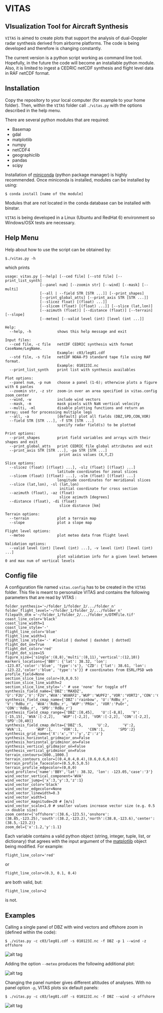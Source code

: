 # VITAS
VIsualization Tool for Aircraft Synthesis
--------------------------------------------

`VITAS` is aimed to create plots that support the analysis
of dual-Doppler radar synthesis derived from airborne platforms. The code is being developed and therefore is changing constantly. 

The current version is a python script working as command line tool. Hopefully, in 
the future the code will become an installable python module. Also, it is limited to ingest a CEDRIC netCDF synthesis and flight level data in RAF netCDF format. 

Installation
----------------

Copy the repository to your local computer (for example to your home folder). Then, within the `VITAS` folder call `./vitas.py` with the options described in the help menu.

There are several python modules that are required:

- Basemap
- gdal
- matplotlib
- numpy
- netCDF4
- geographiclib
- pandas
- scipy

Installation of [miniconda](http://conda.pydata.org/miniconda.html) (python package manager) is highly recommended. Once miniconda is installed, modules can be installed by using:

```code
$ conda install [name of the module]
```

Modules that are not located in the conda database can be installed with binstar.

`VITAS` is being developed in a Linux (Ubuntu and RedHat 6) environment so Windows/OSX tests are necessary.


Help Menu
-----------------

Help about how to use the script can be obtained by:

```code
$./vitas.py -h
```
which prints
```code
usage: vitas.py [--help] [--ced file] [--std file] [--print_list_synth]
                [--panel num] [--zoomin str] [--wind] [--mask] [--multi]
                [--all | --field STR [STR ...]] [--print_shapes]
                [--print_global_atts] [--print_axis STR [STR ...]]
                [--slicez float) [(float) ...]]
                [--slicem (float) [(float) ...]] [--slice (lat,lon)]
                [--azimuth (float)] [--distance (float)] [--terrain] [--slope]
                [--meteo] [--valid level (int) [level (int ...]]

Help:
  --help, -h            shows this help message and exit

Input files:
  --ced file, -c file   netCDF CEDRIC synthesis with format CaseName/LegName.
                        Example: c03/leg01.cdf
  --std file, -s file   netCDF NOAA-P3 standard tape file using RAF format.
                        Example: 010123I.nc
  --print_list_synth    print list with synthesis availables

Plot options:
  --panel num, -p num   choose a panel (1-6); otherwise plots a figure with 6 panles
  --zoomin str, -z str  zoom-in over an area specified in vitas.config zoom_center
  --wind, -w            include wind vectors
  --mask, -m            mask pixels with NaN vertical velocity 
  --multi, -ml          disable plotting functions and return an array; used for processing multiple legs
  --all, -a             [default] plot all fields (DBZ,SPD,CON,VOR)
  --field STR [STR ...], -f STR [STR ...]
                        specify radar field(s) to be plotted

Print options:
  --print_shapes        print field variables and arrays with their shapes and exit
  --print_global_atts   print CEDRIC file global attributes and exit
  --print_axis STR [STR ...], -pa STR [STR ...]
                         print axis values (X,Y,Z)

Slice options:
  --slicez (float) [(float) ...], -slz (float) [(float) ...]
                        latitude coordinates for zonal slices
  --slicem (float) [(float) ...], -slm (float) [(float) ...]
                        longitude coordinates for meridional slices
  --slice (lat,lon), -sl (lat,lon)
                         initial coordinate for cross section
  --azimuth (float), -az (float)
                         slice azimuth [degrees]
  --distance (float), -di (float)
                         slice distance [km]

Terrain options:
  --terrain             plot a terrain map
  --slope               plot a slope map

Flight level options:
  --meteo               plot meteo data from flight level

Validation options:
  --valid level (int) [level (int) ...], -v level (int) [level (int) ...]
                        plot validation info for a given level between 0 and max num of vertical levels

```
Config file
--------

A configuration file named `vitas.config` has to be created in the `VITAS` folder. This file is meant to personalize VITAS and contains the following parameters that are read by VITAS :

```code
folder_synthesis='~/folder_1/folder_2/.../folder_n'
folder_flight_level='~/folder_1/folder_2/.../folder_n'
filepath_dtm ='~/folder_1/folder_2/.../folder_n/DTMfile.tif'
coast_line_color='black'
coast_line_width=1
coast_line_style='-'
flight_line_color='blue'
flight_line_width=1
flight_line_style='-' #[solid | dashed | dashdot | dotted]
flight_dot_on=True
flight_dot_color='red'
flight_dot_size=15
figure_size={'single':(8,8),'multi':(8,11),'vertical':(12,10)}
markers_locations={'BBY': {'lat': 38.32, 'lon': -123.07,'color':'blue', 'type':'s'}, 'CZD': {'lat': 38.61, 'lon': -123.22,'color':'blue', 'type':'s'}} # coordinates from ESRL/PSD web
profile_field=None
section_slice_line_color=(0,0,0.5)
section_slice_line_width=2
section_slice_line_style='-' # use 'none' for toggle off
synthesis_field_name={'DBZ':'MAXDZ', 'U':'F2U','V':'F2V','WVA':'WVARF2','WUP':'WUPF2','VOR':'VORT2','CON':'CONM2'}
synthesis_field_cmap_name={'DBZ':'rainbow', 'U':'RdBu_r', 'V':'RdBu_r', 'WVA':'RdBu_r', 'WUP':'PRGn', 'VOR':'PuOr', 'CON':'RdBu_r', 'SPD':'RdBu_r'}
synthesis_field_cmap_range={'DBZ':[0,45],   'U':[-8,8],   'V':[-15,15], 'WVA':[-2,2],   'WUP':[-2,2], 'VOR':[-2,2], 'CON':[-2,2],   'SPD':[0,40]}
synthesis_field_cmap_delta={'DBZ':5,      'U':2,      'V':2,      'WVA':1,      'WUP':1,    'VOR':1,    'CON':1,      'SPD':2}
synthesis_grid_name={'X':'x','Y':'y','Z':'z'}
synthesis_horizontal_gridmajor_on=False
synthesis_horizontal_gridminor_on=False
synthesis_vertical_gridmajor_on=False
synthesis_vertical_gridminor_on=False
terrain_contours=[600.,1000.]
terrain_contours_color=[(0.4,0.4,0.4),(0.6,0.6,0.6)]
terrain_profile_facecolor=(0.5,0.5,0.5)
terrain_profile_edgecolor=(0,0,0)
wind_profiler={'name':'BBY','lat': 38.32, 'lon': -123.05,'case':'3'}
wind_vector_vertical_component='WVA'
wind_vector_jump={'x':3,'y':3,'z':1}
wind_vector_color='black'
wind_vector_edgecolor=None
wind_vector_linewidth=0.3
wind_vector_width=1
wind_vector_magnitude=20 # [m/s]
wind_vector_scale=1.0 # smaller values increase vector size (e.g. 0.5 -> double size)
zoom_center={'offshore':(38.6,-123.5),'onshore':(38.85,-123.25),'south':(38.2,-123.2),'north':(38.8,-123.6),'center':(38.5,-123.2)}
zoom_del={'x':1.2,'y':1.1}
```
Each variable contains a valid python object (string, integer, tuple, list, or dictionary) that agrees with the input argument of the [matplotlib](http://matplotlib.org) object being modified. For example:

```code
flight_line_color='red'
```
or 
```code
flight_line_color=(0.3, 0.1, 0.4)
```
are both valid, but:

```code
flight_line_color=2
```

is not.


Examples
--------

Calling a single panel of DBZ with wind vectors and offshore zoom in (defined within the code):

```code
$ ./vitas.py -c c03/leg01.cdf -s 010123I.nc -f DBZ -p 1 --wind -z offshore
```
![alt tag](https://github.com/rvalenzuelar/vitas/blob/master/figure_example1.png)

Adding the option `--meteo` produces the following additional plot:

![alt tag](https://github.com/rvalenzuelar/vitas/blob/master/figure_example2.png)

Changing the panel number gives different altitudes of analyses. With no panel option `-p`, VITAS plots six default panels:

```code
$ ./vitas.py -c c03/leg01.cdf -s 010123I.nc -f DBZ --wind -z offshore
```
![alt tag](https://github.com/rvalenzuelar/vitas/blob/master/figure_example3.png)

